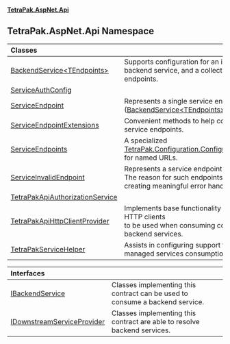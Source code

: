 #### [TetraPak.AspNet.Api](index.md 'index')
## TetraPak.AspNet.Api Namespace

| Classes | |
| :--- | :--- |
| [BackendService&lt;TEndpoints&gt;](TetraPak_AspNet_Api_BackendService_TEndpoints_.md 'TetraPak.AspNet.Api.BackendService&lt;TEndpoints&gt;') | Supports configuration for an individual backend service, and a collection of service endpoints. <br/> |
| [ServiceAuthConfig](TetraPak_AspNet_Api_ServiceAuthConfig.md 'TetraPak.AspNet.Api.ServiceAuthConfig') |  |
| [ServiceEndpoint](TetraPak_AspNet_Api_ServiceEndpoint.md 'TetraPak.AspNet.Api.ServiceEndpoint') | Represents a single service endpoint ([BackendService&lt;TEndpoints&gt;](TetraPak_AspNet_Api_BackendService_TEndpoints_.md 'TetraPak.AspNet.Api.BackendService&lt;TEndpoints&gt;')).<br/> |
| [ServiceEndpointExtensions](TetraPak_AspNet_Api_ServiceEndpointExtensions.md 'TetraPak.AspNet.Api.ServiceEndpointExtensions') | Convenient methods to help consuming service endpoints.  <br/> |
| [ServiceEndpoints](TetraPak_AspNet_Api_ServiceEndpoints.md 'TetraPak.AspNet.Api.ServiceEndpoints') | A specialized [TetraPak.Configuration.ConfigurationSection](https://docs.microsoft.com/en-us/dotnet/api/TetraPak.Configuration.ConfigurationSection 'TetraPak.Configuration.ConfigurationSection') for named URLs.<br/> |
| [ServiceInvalidEndpoint](TetraPak_AspNet_Api_ServiceInvalidEndpoint.md 'TetraPak.AspNet.Api.ServiceInvalidEndpoint') | Represents a service endpoint with issues.<br/>The reason for such endpoints is to assist in creating meaningful error handling.<br/> |
| [TetraPakApiAuthorizationService](TetraPak_AspNet_Api_TetraPakApiAuthorizationService.md 'TetraPak.AspNet.Api.TetraPakApiAuthorizationService') |  |
| [TetraPakApiHttpClientProvider](TetraPak_AspNet_Api_TetraPakApiHttpClientProvider.md 'TetraPak.AspNet.Api.TetraPakApiHttpClientProvider') | Implements base functionality for providing HTTP clients<br/>to be used when consuming configured backend services. <br/> |
| [TetraPakServiceHelper](TetraPak_AspNet_Api_TetraPakServiceHelper.md 'TetraPak.AspNet.Api.TetraPakServiceHelper') | Assists in configuring support for Tetra Pak managed services consumption.<br/> |

| Interfaces | |
| :--- | :--- |
| [IBackendService](TetraPak_AspNet_Api_IBackendService.md 'TetraPak.AspNet.Api.IBackendService') | Classes implementing this contract can be used to consume a backend service. <br/> |
| [IDownstreamServiceProvider](TetraPak_AspNet_Api_IDownstreamServiceProvider.md 'TetraPak.AspNet.Api.IDownstreamServiceProvider') | Classes implementing this contract are able to resolve backend services.<br/> |
